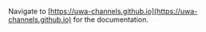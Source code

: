 Navigate to [https://uwa-channels.github.io](https://uwa-channels.github.io) for the documentation.
